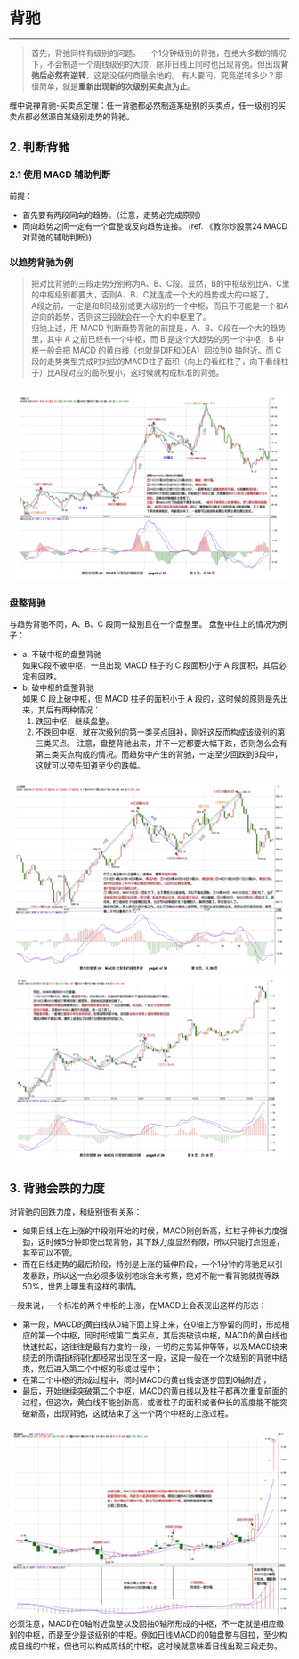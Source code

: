 # 背驰

---

> 首先，背弛同样有级别的问题。
> 一个1分钟级别的背弛，在绝大多数的情况下，不会制造一个周线级别的大顶，除非日线上同时也出现背弛。但出现**背弛后必然有逆转**，这是没任何商量余地的。
> 有人要问，究竟逆转多少？那很简单，就是**重新出现新的次级别买卖点为止**。 
>

缠中说禅背驰-买卖点定理：任一背驰都必然制造某级别的买卖点，任一级别的买卖点都必然源自某级别走势的背驰。

## 2. 判断背驰
### 2.1 使用 MACD 辅助判断
前提：
- 首先要有两段同向的趋势。（注意，走势必完成原则）
- 同向趋势之间一定有一个盘整或反向趋势连接。
(ref. 《教你炒股票24 MACD对背弛的辅助判断》)  

### 以趋势背驰为例
> 把对比背驰的三段走势分别称为A、B、C段。显然，B的中枢级别比A、C里的中枢级别都要大，否则A、B、C就连成一个大的趋势或大的中枢了。  
> A段之前，一定是和B同级别或更大级别的一个中枢，而且不可能是一个和A逆向的趋势，否则这三段就会在一个大的中枢里了。  
归纳上述，用 MACD 判断趋势背驰的前提是，A、B、C段在一个大的趋势里，其中 A 之前已经有一个中枢，而 B 是这个大趋势的另一个中枢，B 中枢一般会把 MACD 的黄白线（也就是DIF和DEA）回拉到0 轴附近。而 C 段的走势类型完成时对应的MACD柱子面积（向上的看红柱子，向下看绿柱子）比A段对应的面积要小，这时候就构成标准的背弛。

![一个标准背驰示例图](./images/背驰示例图.png)

### 盘整背驰
与趋势背驰不同，A、B、C 段同一级别且在一个盘整里。
盘整中往上的情况为例子：  
- a. 不破中枢的盘整背驰  
    如果C段不破中枢，一旦出现 MACD 柱子的 C 段面积小于 A 段面积，其后必定有回跌。
- b. 破中枢的盘整背驰  
    如果 C 段上破中枢，但 MACD 柱子的面积小于 A 段的，这时候的原则是先出来，其后有两种情况：  
    1. 跌回中枢，继续盘整。
    2. 不跌回中枢，就在次级别的第一类买点回补，刚好这反而构成该级别的第三类买点。
注意，盘整背驰出来，并不一定都要大幅下跌，否则怎么会有第三类买点构成的情况。而趋势中产生的背驰，一定至少回跌到B段中，这就可以预先知道至少的跌幅。  

![盘整背驰跌回中枢示例图](./images/盘整背驰跌回中枢示例图.png)
![盘整背驰第三买点示例图](./images/盘整背驰第三买点示例图.png)


## 3. 背驰会跌的力度
对背驰的回跌力度，和级别很有关系：  
- 如果日线上在上涨的中段刚开始的时候，MACD刚创新高，红柱子伸长力度强劲，这时候5分钟即使出现背驰，其下跌力度显然有限，所以只能打点短差，甚至可以不管。
- 而在日线走势的最后阶段，特别是上涨的延伸阶段，一个1分钟的背驰足以引发暴跌，所以这一点必须多级别地综合来考察，绝对不能一看背驰就抛等跌50%，世界上哪里有这样的事情。

一般来说，一个标准的两个中枢的上涨，在MACD上会表现出这样的形态：
- 第一段，MACD的黄白线从0轴下面上穿上来，在0轴上方停留的同时，形成相应的第一个中枢，同时形成第二类买点，其后突破该中枢，MACD的黄白线也快速拉起，这往往是最有力度的一段，一切的走势延伸等等，以及MACD绕来绕去的所谓指标钝化都经常出现在这一段，这段一般在一个次级别的背驰中结束，然后进入第二个中枢的形成过程中；  
- 在第二个中枢的形成过程中，同时MACD的黄白线会逐步回到0轴附近；  
- 最后，开始继续突破第二个中枢，MACD的黄白线以及柱子都再次重复前面的过程，但这次，黄白线不能创新高，或者柱子的面积或者伸长的高度能不能突破新高，出现背驰，这就结束了这一个两个中枢的上涨过程。  

![MACD形态示例](./images/MACD与中枢.png)  
必须注意，MACD在0轴附近盘整以及回抽0轴所形成的中枢，不一定就是相应级别的中枢，而是至少是该级别的中枢。例如日线MACD的0轴盘整与回拉，至少构成日线的中枢，但也可以构成周线的中枢，这时候就意味着日线出现三段走势。  
